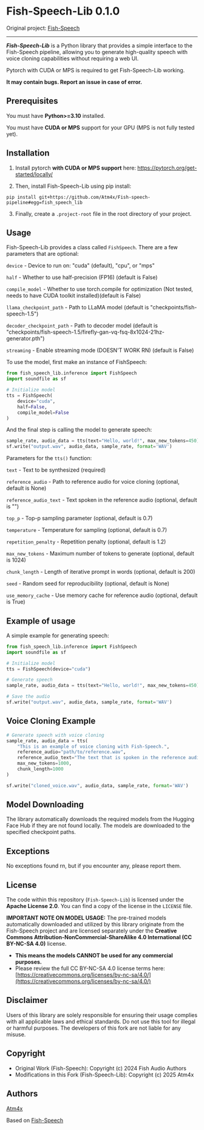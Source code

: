 # **Fish-Speech-Lib** 0.1.0

Original project: [Fish-Speech](https://github.com/fishaudio/fish-speech)
<hr/>

***Fish-Speech-Lib*** is a Python library that provides a simple interface to the Fish-Speech pipeline, allowing you to generate high-quality speech with voice cloning capabilities without requiring a web UI.

Pytorch with CUDA or MPS is required to get Fish-Speech-Lib working.

**It may contain bugs. Report an issue in case of error.**

## Prerequisites

You must have **Python>=3.10** installed.

You must have **CUDA or MPS** support for your GPU (MPS is not fully tested yet).

## **Installation**
1) Install pytorch **with CUDA or MPS support** here: https://pytorch.org/get-started/locally/

2) Then, install Fish-Speech-Lib using pip install:
```
pip install git+https://github.com/Atm4x/Fish-speech-pipeline#egg=fish_speech_lib
```

3) Finally, create a `.project-root` file in the root directory of your project.

## Usage

Fish-Speech-Lib provides a class called `FishSpeech`. There are a few parameters that are optional:

`device` - Device to run on: "cuda" (default), "cpu", or "mps"

`half` - Whether to use half-precision (FP16) (default is False)

`compile_model` - Whether to use torch.compile for optimization (Not tested, needs to have CUDA toolkit installed)(default is False)

`llama_checkpoint_path` - Path to LLaMA model (default is "checkpoints/fish-speech-1.5")

`decoder_checkpoint_path` - Path to decoder model (default is "checkpoints/fish-speech-1.5/firefly-gan-vq-fsq-8x1024-21hz-generator.pth")

`streaming` - Enable streaming mode (DOESN'T WORK RN) (default is False)

To use the model, first make an instance of FishSpeech:

```python
from fish_speech_lib.inference import FishSpeech
import soundfile as sf

# Initialize model
tts = FishSpeech(
    device="cuda",
    half=False,
    compile_model=False
)
```

And the final step is calling the model to generate speech:

```python 
sample_rate, audio_data = tts(text="Hello, world!", max_new_tokens=450)
sf.write("output.wav", audio_data, sample_rate, format='WAV')
```

Parameters for the `tts()` function:

`text` - Text to be synthesized (required)

`reference_audio` - Path to reference audio for voice cloning (optional, default is None)

`reference_audio_text` - Text spoken in the reference audio (optional, default is "")

`top_p` - Top-p sampling parameter (optional, default is 0.7)

`temperature` - Temperature for sampling (optional, default is 0.7)

`repetition_penalty` - Repetition penalty (optional, default is 1.2)

`max_new_tokens` - Maximum number of tokens to generate (optional, default is 1024)

`chunk_length` - Length of iterative prompt in words (optional, default is 200)

`seed` - Random seed for reproducibility (optional, default is None)

`use_memory_cache` - Use memory cache for reference audio (optional, default is True)

## Example of usage
A simple example for generating speech:

```python
from fish_speech_lib.inference import FishSpeech
import soundfile as sf

# Initialize model
tts = FishSpeech(device="cuda")

# Generate speech
sample_rate, audio_data = tts(text="Hello, world!", max_new_tokens=450)

# Save the audio
sf.write("output.wav", audio_data, sample_rate, format='WAV')
```

## Voice Cloning Example

```python
# Generate speech with voice cloning
sample_rate, audio_data = tts(
    "This is an example of voice cloning with Fish-Speech.",
    reference_audio="path/to/reference.wav",
    reference_audio_text="The text that is spoken in the reference audio.",
    max_new_tokens=1000,
    chunk_length=1000
)

sf.write("cloned_voice.wav", audio_data, sample_rate, format='WAV')
```

## Model Downloading

The library automatically downloads the required models from the Hugging Face Hub if they are not found locally. The models are downloaded to the specified checkpoint paths.

## Exceptions

No exceptions found rn, but if you encounter any, please report them.

## License

The code within this repository (`Fish-Speech-Lib`) is licensed under the **Apache License 2.0**. You can find a copy of the license in the `LICENSE` file.

**IMPORTANT NOTE ON MODEL USAGE:**
The pre-trained models automatically downloaded and utilized by this library originate from the Fish-Speech project and are licensed separately under the **Creative Commons Attribution-NonCommercial-ShareAlike 4.0 International (CC BY-NC-SA 4.0)** license.

*   **This means the models CANNOT be used for any commercial purposes.**
*   Please review the full CC BY-NC-SA 4.0 license terms here: [https://creativecommons.org/licenses/by-nc-sa/4.0/](https://creativecommons.org/licenses/by-nc-sa/4.0/)

## Disclaimer

Users of this library are solely responsible for ensuring their usage complies with all applicable laws and ethical standards. Do not use this tool for illegal or harmful purposes. The developers of this fork are not liable for any misuse.

## Copyright

*   Original Work (Fish-Speech): Copyright (c) 2024 Fish Audio Authors
*   Modifications in this Fork (Fish-Speech-Lib): Copyright (c) 2025 Atm4x

## Authors
[Atm4x](https://github.com/Atm4x)

Based on [Fish-Speech](https://github.com/fishaudio/fish-speech)